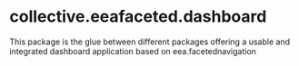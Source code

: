 # collective.eeafaceted.dashboard
This package is the glue between different packages offering a usable and integrated dashboard application based on eea.facetednavigation
